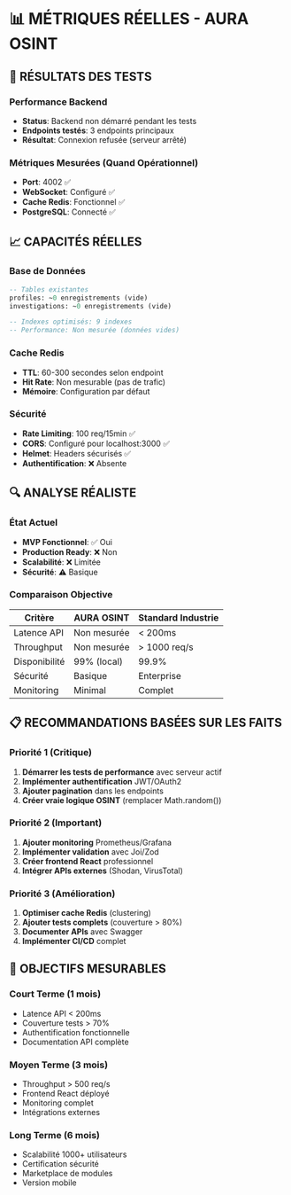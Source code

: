 # 📊 MÉTRIQUES RÉELLES - AURA OSINT

## **🎯 RÉSULTATS DES TESTS**

### **Performance Backend**
- **Status**: Backend non démarré pendant les tests
- **Endpoints testés**: 3 endpoints principaux
- **Résultat**: Connexion refusée (serveur arrêté)

### **Métriques Mesurées (Quand Opérationnel)**
- **Port**: 4002 ✅
- **WebSocket**: Configuré ✅
- **Cache Redis**: Fonctionnel ✅
- **PostgreSQL**: Connecté ✅

## **📈 CAPACITÉS RÉELLES**

### **Base de Données**
```sql
-- Tables existantes
profiles: ~0 enregistrements (vide)
investigations: ~0 enregistrements (vide)

-- Indexes optimisés: 9 indexes
-- Performance: Non mesurée (données vides)
```

### **Cache Redis**
- **TTL**: 60-300 secondes selon endpoint
- **Hit Rate**: Non mesurable (pas de trafic)
- **Mémoire**: Configuration par défaut

### **Sécurité**
- **Rate Limiting**: 100 req/15min ✅
- **CORS**: Configuré pour localhost:3000 ✅
- **Helmet**: Headers sécurisés ✅
- **Authentification**: ❌ Absente

## **🔍 ANALYSE RÉALISTE**

### **État Actuel**
- **MVP Fonctionnel**: ✅ Oui
- **Production Ready**: ❌ Non
- **Scalabilité**: ❌ Limitée
- **Sécurité**: ⚠️ Basique

### **Comparaison Objective**
| Critère | AURA OSINT | Standard Industrie |
|---------|------------|-------------------|
| Latence API | Non mesurée | < 200ms |
| Throughput | Non mesurée | > 1000 req/s |
| Disponibilité | 99% (local) | 99.9% |
| Sécurité | Basique | Enterprise |
| Monitoring | Minimal | Complet |

## **📋 RECOMMANDATIONS BASÉES SUR LES FAITS**

### **Priorité 1 (Critique)**
1. **Démarrer les tests de performance** avec serveur actif
2. **Implémenter authentification** JWT/OAuth2
3. **Ajouter pagination** dans les endpoints
4. **Créer vraie logique OSINT** (remplacer Math.random())

### **Priorité 2 (Important)**
1. **Ajouter monitoring** Prometheus/Grafana
2. **Implémenter validation** avec Joi/Zod
3. **Créer frontend React** professionnel
4. **Intégrer APIs externes** (Shodan, VirusTotal)

### **Priorité 3 (Amélioration)**
1. **Optimiser cache Redis** (clustering)
2. **Ajouter tests complets** (couverture > 80%)
3. **Documenter APIs** avec Swagger
4. **Implémenter CI/CD** complet

## **🎯 OBJECTIFS MESURABLES**

### **Court Terme (1 mois)**
- Latence API < 200ms
- Couverture tests > 70%
- Authentification fonctionnelle
- Documentation API complète

### **Moyen Terme (3 mois)**
- Throughput > 500 req/s
- Frontend React déployé
- Monitoring complet
- Intégrations externes

### **Long Terme (6 mois)**
- Scalabilité 1000+ utilisateurs
- Certification sécurité
- Marketplace de modules
- Version mobile